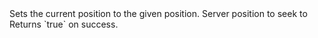 <function name="Seek" parent="bf_read" type="classfunc">
	<description>
		Sets the current position to the given position.  
	</description>
	<realm>Server</realm>
	<args>
		<arg name="pos" type="number">position to seek to</arg>
	</args>
	<rets>
		<ret name="success" type="boolean">Returns `true` on success. </ret>
	</rets>
</function>